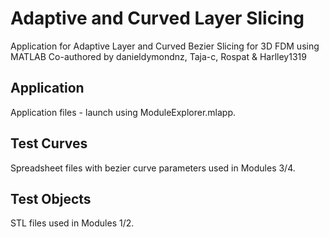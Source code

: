 # Adaptive and Curved Layer Slicing
Application for Adaptive Layer and Curved Bezier Slicing for 3D FDM using MATLAB
Co-authored by danieldymondnz, Taja-c, Rospat & Harlley1319

## Application
Application files - launch using ModuleExplorer.mlapp.

## Test Curves
Spreadsheet files with bezier curve parameters used in Modules 3/4.

## Test Objects
STL files used in Modules 1/2.